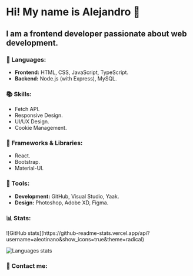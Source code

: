 <p>
  <h1>
      Hi! My name is Alejandro 👋  
  </h1> 
  <h2>
      I am a frontend developer passionate about web development.
  </h2>
</p>


### 🦄 Languages:  
- **Frontend:** HTML, CSS, JavaScript, TypeScript.  
- **Backend:** Node.js (with Express), MySQL.  

### 📚 Skills:  
- Fetch API.  
- Responsive Design.  
- UI/UX Design.  
- Cookie Management.  

### 🚀 Frameworks & Libraries:  
- React.  
- Bootstrap.  
- Material-UI.  

### 💼 Tools:  
- **Development:** GitHub, Visual Studio, Yaak.  
- **Design:** Photoshop, Adobe XD, Figma.

### 📊 Stats:  

<div display="flex">
  ![GitHub stats](https://github-readme-stats.vercel.app/api?username=aleotinano&show_icons=true&theme=radical)

![Languages stats](https://github-readme-stats.vercel.app/api/top-langs/?username=aleotinano&layout=compact&theme=radical)
</div>



### 💌 Contact me:
